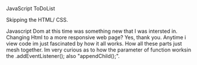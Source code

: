 JavaScript ToDoList

Skipping the HTML/ CSS.

Javascript Dom at this time was something new that I was intersted in. Changing Html to a more responsive web page? Yes, thank you. Anytime i view code im just fascinated by how it all works. How all these parts just mesh together. Im very curious as to how the parameter of function worksin the .addEventListener(); also "appendChild();". 

